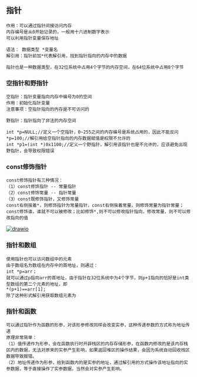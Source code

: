 ## 指针
```
作用：可以通过指针间接访问内存
内存编号是从0开始记录的，一般用十六进制数字表示
可以利用指针变量保存地址

语法： 数据类型 *变量名
解引用：指针前加*代表解引用，找到指针指向的内存中的数据
```

```
指针也是一种数据类型，在32位系统中占用4个字节的内存空间，在64位系统中占用8个字节
```

### 空指针和野指针
```
空指针：指针变量指向内存中编号为0的空间
作用：初始化指针变量
注意事项：空指针指向的内存是不可访问的

野指针：指针指向了非法的内存空间

int *p=NULL;//定义一个空指针，0~255之间的内存编号是系统占用的，因此不能反问
*p=100;//解引用给空指针指向的内存数据赋值是权限不允许的
int *p1=(int *)0x1100;//定义一个野指针，解引用该指针也是不允许的，应该避免出现野指针，会导致权限错误
```

### const修饰指针
```
const修饰指针有三种情况：
（1）const修饰指针 -- 常量指针
（2）const修饰常量 -- 指针常量
（3）const既修饰指针，又修饰常量
const右侧挨着*，则修饰指针为常量指针，const右侧挨着常量，则修饰常量为指针常量；const修饰谁，谁就不可以被修改；比如修饰*,则不可以修改指针指向，修改常量，则不可以修改指向的值
```
<a href="https://imgbb.com/"><img src="https://i.ibb.co/F5KPFVM/drawio.png" alt="drawio" border="0"></a>

### 指针和数组
```
使用指针也可以访问数组中的元素
由于数组名为数组在内存中的首地址，则通过：
int *p=arr；
就可以通过p指向arr的首地址，由于指针在32位系统中为4个字节，则p+1指向的恰好是int类型数组的第二个元素的地址，即
*(p+1)==arr[1];
除了这种形式解引用获取数组元素为
```

### 指针和函数
```
可以通过指针作为函数的形参，对该形参修改同样会改变实参，这种传递参数的方式称为地址传递
原理非常简单：
（1）值传递作为形参，会在函数执行时开辟栈区的内存存储形参，在函数内修改的是该内存栈区内的数据，无法对原来的实参产生影响，如果返回堆区的操作结果，会因为系统自动回收栈区数据导致报错。
（2）地址传递作为形参，给到函数内的是实参的地址，通过解引用的方式操作该地址指向的实参数据，等于直接操作了实参数据，当然会对实参产生影响。
```